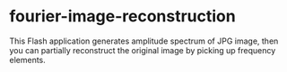 # fourier-image-reconstruction
This Flash application generates amplitude spectrum of JPG image, then you can partially reconstruct the original image by picking up frequency elements.
